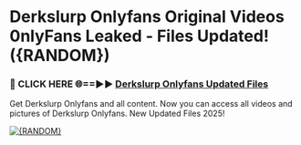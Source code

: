 # Derkslurp Onlyfans Original Videos 0nlyFans Leaked - Files Updated! ({RANDOM})

<h3>🔴 CLICK HERE 🌐==►► <a href="https://betterlinks.top/A2PfLJ" rel="nofollow">Derkslurp Onlyfans Updated Files</a></h3>

Get Derkslurp Onlyfans and all content. Now you can access all videos and pictures of Derkslurp Onlyfans. New Updated Files 2025!

[![{RANDOM}](https://i.imgur.com/ppqm5kG.gif)](https://betterlinks.top/A2PfLJ)